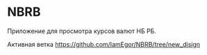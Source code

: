 # NBRB
Приложение для просмотра курсов валют НБ РБ.

Активная ветка https://github.com/IamEgor/NBRB/tree/new_disign
